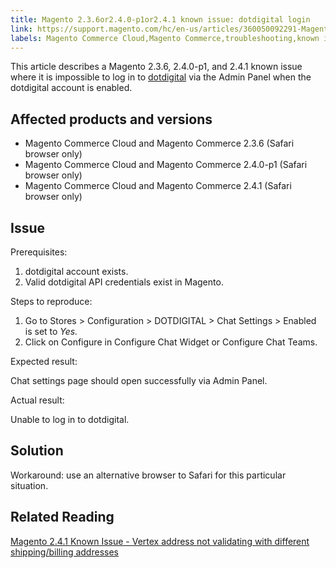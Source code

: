 ```yaml
---
title: Magento 2.3.6or2.4.0-p1or2.4.1 known issue: dotdigital login
link: https://support.magento.com/hc/en-us/articles/360050092291-Magento-2-3-6-2-4-0-p1-2-4-1-known-issue-dotdigital-login
labels: Magento Commerce Cloud,Magento Commerce,troubleshooting,known issues,2.3.6,2.4.1,2.4.0-p1,dotdigital
---
```


This article describes a Magento 2.3.6, 2.4.0-p1, and 2.4.1 known issue where it is impossible to log in to [dotdigital](https://dotdigital.com/) via the Admin Panel when the dotdigital account is enabled.

## Affected products and versions

* Magento Commerce Cloud and Magento Commerce 2.3.6 (Safari browser only)
* Magento Commerce Cloud and Magento Commerce 2.4.0-p1 (Safari browser only)
* Magento Commerce Cloud and Magento Commerce 2.4.1 (Safari browser only)

## Issue

Prerequisites:

1. dotdigital account exists.
1. Valid dotdigital API credentials exist in Magento.

Steps to reproduce:

1. Go to Stores > Configuration > DOTDIGITAL > Chat Settings > Enabled is set to _Yes._
1. Click on Configure in Configure Chat Widget or Configure Chat Teams.

Expected result:

Chat settings page should open successfully via Admin Panel.

Actual result:

Unable to log in to dotdigital.

## Solution

Workaround: use an alternative browser to Safari for this particular situation.

## Related Reading

[Magento 2.4.1 Known Issue - Vertex address not validating with different shipping/billing addresses](https://support.magento.com/hc/en-us/articles/360050139631)